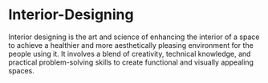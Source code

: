 # Interior-Designing
Interior designing is the art and science of enhancing the interior of a space to achieve a healthier and more aesthetically pleasing environment for the people using it. It involves a blend of creativity, technical knowledge, and practical problem-solving skills to create functional and visually appealing spaces.
